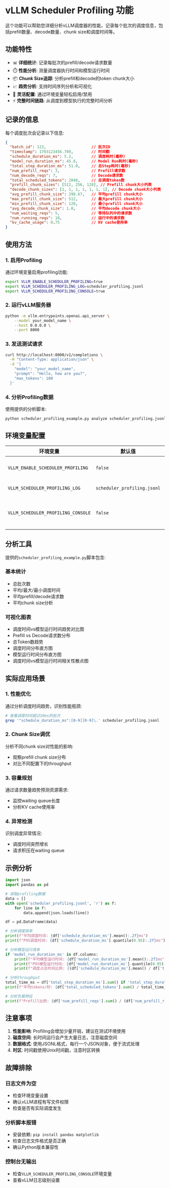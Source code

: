 # vLLM Scheduler Profiling 功能

这个功能可以帮助您详细分析vLLM调度器的性能，记录每个批次的调度信息，包括prefill数量、decode数量、chunk size和调度时间等。

## 功能特性

- 📊 **详细统计**: 记录每批次的prefill/decode请求数量
- ⏱️ **性能分析**: 测量调度器执行时间和模型运行时间
- 📦 **Chunk Size追踪**: 分析prefill和decode的token chunk大小
- 📈 **趋势分析**: 支持时间序列分析和可视化
- 🔧 **灵活配置**: 通过环境变量轻松启用/禁用
- ⚡ **完整时间链路**: 从调度到模型执行的完整时间分析

## 记录的信息

每个调度批次会记录以下信息:

```json
{
  "batch_id": 123,                    // 批次ID
  "timestamp": 1703123456.789,        // 时间戳
  "schedule_duration_ms": 5.2,        // 调度耗时(毫秒)
  "model_run_duration_ms": 45.8,      // Model Run耗时(毫秒)
  "total_step_duration_ms": 51.0,     // 总Step耗时(毫秒)
  "num_prefill_reqs": 3,              // Prefill请求数
  "num_decode_reqs": 7,               // Decode请求数  
  "total_scheduled_tokens": 2048,     // 总调度token数
  "prefill_chunk_sizes": [512, 256, 128], // Prefill chunk大小列表
  "decode_chunk_sizes": [1, 1, 1, 1, 1, 1, 1], // Decode chunk大小列表
  "avg_prefill_chunk_size": 298.67,   // 平均prefill chunk大小
  "max_prefill_chunk_size": 512,      // 最大prefill chunk大小
  "min_prefill_chunk_size": 128,      // 最小prefill chunk大小
  "avg_decode_chunk_size": 1.0,       // 平均decode chunk大小
  "num_waiting_reqs": 5,              // 等待队列中的请求数
  "num_running_reqs": 10,             // 运行中的请求数
  "kv_cache_usage": 0.75              // KV cache使用率
}
```

## 使用方法

### 1. 启用Profiling

通过环境变量启用profiling功能:

```bash
export VLLM_ENABLE_SCHEDULER_PROFILING=true
export VLLM_SCHEDULER_PROFILING_LOG=scheduler_profiling.jsonl
export VLLM_SCHEDULER_PROFILING_CONSOLE=true
```

### 2. 运行vLLM服务器

```bash
python -m vllm.entrypoints.openai.api_server \
    --model your_model_name \
    --host 0.0.0.0 \
    --port 8000
```

### 3. 发送测试请求

```bash
curl http://localhost:8000/v1/completions \
  -H "Content-Type: application/json" \
  -d '{
    "model": "your_model_name",
    "prompt": "Hello, how are you?",
    "max_tokens": 100
  }'
```

### 4. 分析Profiling数据

使用提供的分析脚本:

```bash
python scheduler_profiling_example.py analyze scheduler_profiling.jsonl
```

## 环境变量配置

| 环境变量 | 默认值 | 说明 |
|---------|--------|------|
| `VLLM_ENABLE_SCHEDULER_PROFILING` | `false` | 是否启用profiling |
| `VLLM_SCHEDULER_PROFILING_LOG` | `scheduler_profiling.jsonl` | 日志文件路径 |
| `VLLM_SCHEDULER_PROFILING_CONSOLE` | `false` | 是否在控制台输出统计信息 |

## 分析工具

提供的`scheduler_profiling_example.py`脚本包含:

### 基本统计
- 总批次数
- 平均/最大/最小调度时间
- 平均prefill/decode请求数
- 平均chunk size分析

### 可视化图表
- 调度时间vs模型运行时间趋势对比图
- Prefill vs Decode请求数分布
- 总Token数趋势
- 调度时间分布直方图
- 模型运行时间分布直方图
- 调度时间vs模型运行时间相关性散点图

## 实际应用场景

### 1. 性能优化
通过分析调度时间趋势，识别性能瓶颈:
```bash
# 查看调度时间超过10ms的批次
grep '"schedule_duration_ms":[0-9][0-9]\.' scheduler_profiling.jsonl
```

### 2. Chunk Size调优
分析不同chunk size对性能的影响:
- 观察prefill chunk size分布
- 对比不同配置下的throughput

### 3. 容量规划  
通过请求数量趋势预测资源需求:
- 监控waiting queue长度
- 分析KV cache使用率

### 4. 异常检测
识别调度异常情况:
- 调度时间突然增长
- 请求积压在waiting queue

## 示例分析

```python
import json
import pandas as pd

# 读取profiling数据
data = []
with open('scheduler_profiling.jsonl', 'r') as f:
    for line in f:
        data.append(json.loads(line))

df = pd.DataFrame(data)

# 分析调度效率
print(f"平均调度时间: {df['schedule_duration_ms'].mean():.2f}ms")
print(f"P95调度时间: {df['schedule_duration_ms'].quantile(0.95):.2f}ms")

# 分析模型运行效率
if 'model_run_duration_ms' in df.columns:
    print(f"平均模型运行时间: {df['model_run_duration_ms'].mean():.2f}ms")
    print(f"P95模型运行时间: {df['model_run_duration_ms'].quantile(0.95):.2f}ms")
    print(f"调度占总时间比例: {(df['schedule_duration_ms'].mean() / df['total_step_duration_ms'].mean()):.2%}")

# 分析throughput
total_time_ms = df['total_step_duration_ms'].sum() if 'total_step_duration_ms' in df.columns else df['schedule_duration_ms'].sum()
print(f"平均tokens/秒: {df['total_scheduled_tokens'].sum() / total_time_ms * 1000:.2f}")

# 分析负载特征
print(f"Prefill比例: {df['num_prefill_reqs'].sum() / (df['num_prefill_reqs'].sum() + df['num_decode_reqs'].sum()):.2%}")
```

## 注意事项

1. **性能影响**: Profiling会增加少量开销，建议在测试环境使用
2. **磁盘空间**: 长时间运行会产生大量日志，注意磁盘空间
3. **数据格式**: 使用JSONL格式，每行一个JSON对象，便于流式处理
4. **时区**: 时间戳使用Unix时间戳，注意时区转换

## 故障排除

### 日志文件为空
- 检查环境变量设置
- 确认vLLM进程有写文件权限
- 检查是否有实际调度发生

### 分析脚本报错
- 安装依赖: `pip install pandas matplotlib`
- 检查日志文件格式是否正确
- 确认Python版本兼容性

### 控制台无输出
- 检查`VLLM_SCHEDULER_PROFILING_CONSOLE`环境变量
- 查看vLLM日志级别设置 